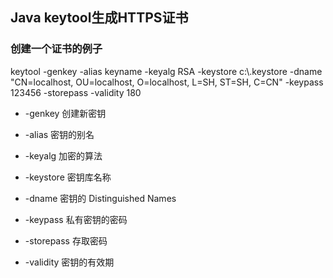 ## Java keytool生成HTTPS证书

### 创建一个证书的例子

keytool -genkey -alias keyname -keyalg RSA -keystore c:\\.keystore -dname "CN=localhost, OU=localhost, O=localhost, L=SH, ST=SH, C=CN" -keypass 123456 -storepass -validity 180

* -genkey 创建新密钥

* -alias 密钥的别名

* -keyalg 加密的算法

* -keystore 密钥库名称

* -dname 密钥的 Distinguished Names

* -keypass 私有密钥的密码

* -storepass 存取密码

* -validity 密钥的有效期
